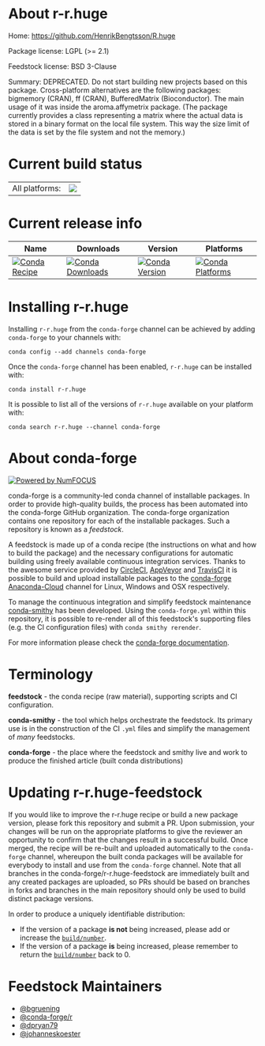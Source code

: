 About r-r.huge
==============

Home: https://github.com/HenrikBengtsson/R.huge

Package license: LGPL (>= 2.1)

Feedstock license: BSD 3-Clause

Summary: DEPRECATED. Do not start building new projects based on this package. Cross-platform alternatives are the following packages: bigmemory (CRAN), ff (CRAN), BufferedMatrix (Bioconductor).  The main usage of it was inside the aroma.affymetrix package. (The package currently provides a class representing a matrix where the actual data is stored in a binary format on the local file system.  This way the size limit of the data is set by the file system and not the memory.)



Current build status
====================


<table><tr><td>All platforms:</td>
    <td>
      <a href="https://dev.azure.com/conda-forge/feedstock-builds/_build/latest?definitionId=1493&branchName=master">
        <img src="https://dev.azure.com/conda-forge/feedstock-builds/_apis/build/status/r-r.huge-feedstock?branchName=master">
      </a>
    </td>
  </tr>
</table>

Current release info
====================

| Name | Downloads | Version | Platforms |
| --- | --- | --- | --- |
| [![Conda Recipe](https://img.shields.io/badge/recipe-r--r.huge-green.svg)](https://anaconda.org/conda-forge/r-r.huge) | [![Conda Downloads](https://img.shields.io/conda/dn/conda-forge/r-r.huge.svg)](https://anaconda.org/conda-forge/r-r.huge) | [![Conda Version](https://img.shields.io/conda/vn/conda-forge/r-r.huge.svg)](https://anaconda.org/conda-forge/r-r.huge) | [![Conda Platforms](https://img.shields.io/conda/pn/conda-forge/r-r.huge.svg)](https://anaconda.org/conda-forge/r-r.huge) |

Installing r-r.huge
===================

Installing `r-r.huge` from the `conda-forge` channel can be achieved by adding `conda-forge` to your channels with:

```
conda config --add channels conda-forge
```

Once the `conda-forge` channel has been enabled, `r-r.huge` can be installed with:

```
conda install r-r.huge
```

It is possible to list all of the versions of `r-r.huge` available on your platform with:

```
conda search r-r.huge --channel conda-forge
```


About conda-forge
=================

[![Powered by NumFOCUS](https://img.shields.io/badge/powered%20by-NumFOCUS-orange.svg?style=flat&colorA=E1523D&colorB=007D8A)](http://numfocus.org)

conda-forge is a community-led conda channel of installable packages.
In order to provide high-quality builds, the process has been automated into the
conda-forge GitHub organization. The conda-forge organization contains one repository
for each of the installable packages. Such a repository is known as a *feedstock*.

A feedstock is made up of a conda recipe (the instructions on what and how to build
the package) and the necessary configurations for automatic building using freely
available continuous integration services. Thanks to the awesome service provided by
[CircleCI](https://circleci.com/), [AppVeyor](https://www.appveyor.com/)
and [TravisCI](https://travis-ci.org/) it is possible to build and upload installable
packages to the [conda-forge](https://anaconda.org/conda-forge)
[Anaconda-Cloud](https://anaconda.org/) channel for Linux, Windows and OSX respectively.

To manage the continuous integration and simplify feedstock maintenance
[conda-smithy](https://github.com/conda-forge/conda-smithy) has been developed.
Using the ``conda-forge.yml`` within this repository, it is possible to re-render all of
this feedstock's supporting files (e.g. the CI configuration files) with ``conda smithy rerender``.

For more information please check the [conda-forge documentation](https://conda-forge.org/docs/).

Terminology
===========

**feedstock** - the conda recipe (raw material), supporting scripts and CI configuration.

**conda-smithy** - the tool which helps orchestrate the feedstock.
                   Its primary use is in the construction of the CI ``.yml`` files
                   and simplify the management of *many* feedstocks.

**conda-forge** - the place where the feedstock and smithy live and work to
                  produce the finished article (built conda distributions)


Updating r-r.huge-feedstock
===========================

If you would like to improve the r-r.huge recipe or build a new
package version, please fork this repository and submit a PR. Upon submission,
your changes will be run on the appropriate platforms to give the reviewer an
opportunity to confirm that the changes result in a successful build. Once
merged, the recipe will be re-built and uploaded automatically to the
`conda-forge` channel, whereupon the built conda packages will be available for
everybody to install and use from the `conda-forge` channel.
Note that all branches in the conda-forge/r-r.huge-feedstock are
immediately built and any created packages are uploaded, so PRs should be based
on branches in forks and branches in the main repository should only be used to
build distinct package versions.

In order to produce a uniquely identifiable distribution:
 * If the version of a package **is not** being increased, please add or increase
   the [``build/number``](https://conda.io/docs/user-guide/tasks/build-packages/define-metadata.html#build-number-and-string).
 * If the version of a package **is** being increased, please remember to return
   the [``build/number``](https://conda.io/docs/user-guide/tasks/build-packages/define-metadata.html#build-number-and-string)
   back to 0.

Feedstock Maintainers
=====================

* [@bgruening](https://github.com/bgruening/)
* [@conda-forge/r](https://github.com/conda-forge/r/)
* [@dpryan79](https://github.com/dpryan79/)
* [@johanneskoester](https://github.com/johanneskoester/)

